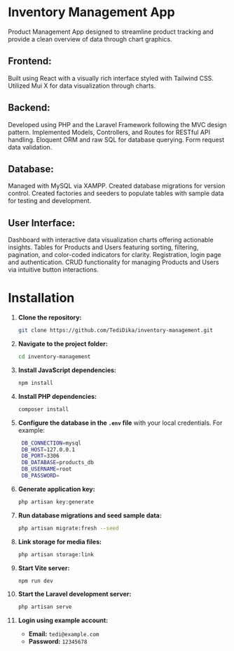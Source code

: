 # Inventory Management App

Product Management App designed to streamline product tracking and provide a clean overview of data through chart graphics.

## Frontend: 
Built using React with a visually rich interface styled with Tailwind CSS. Utilized Mui X for data visualization through charts.

## Backend: 
Developed using PHP and the Laravel Framework following the MVC design pattern. Implemented Models, Controllers, and Routes for RESTful API handling. Eloquent ORM and raw SQL for database querying. Form request data validation.

## Database: 
Managed with MySQL via XAMPP. Created database migrations for version control. Created factories and seeders to populate tables with sample data for testing and development.

## User Interface: 
Dashboard with interactive data visualization charts offering actionable insights. Tables for Products and Users featuring sorting, filtering, pagination, and color-coded indicators for clarity. Registration, login page and authentication. CRUD functionality for managing Products and Users via intuitive button interactions.

# Installation

1. **Clone the repository:**

    ```bash
    git clone https://github.com/TediDika/inventory-management.git
    ```

2. **Navigate to the project folder:**

    ```bash
    cd inventory-management
    ```

3. **Install JavaScript dependencies:**

    ```bash
    npm install
    ```

4. **Install PHP dependencies:**

    ```bash
    composer install
    ```

5. **Configure the database in the `.env` file** with your local credentials. For example:
   ```bash
    DB_CONNECTION=mysql
    DB_HOST=127.0.0.1
    DB_PORT=3306
    DB_DATABASE=products_db
    DB_USERNAME=root
    DB_PASSWORD=

   ```

6. **Generate application key:**

    ```bash
    php artisan key:generate
    ```

7. **Run database migrations and seed sample data:**

    ```bash
    php artisan migrate:fresh --seed
    ```

8. **Link storage for media files:**

    ```bash
    php artisan storage:link
    ```

9. **Start Vite server:**

    ```bash
    npm run dev
    ```

10. **Start the Laravel development server:**

    ```bash
    php artisan serve
    ```

11. **Login using example account:**

    - **Email:** `tedi@example.com`
    - **Password:** `12345678`






